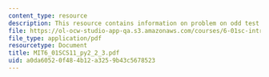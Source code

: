 ```yaml
---
content_type: resource
description: This resource contains information on problem on odd test.
file: https://ol-ocw-studio-app-qa.s3.amazonaws.com/courses/6-01sc-introduction-to-electrical-engineering-and-computer-science-i-spring-2011/a0da60520f484b12a3259b43c5678523_MIT6_01SCS11_py2_2_3.pdf
file_type: application/pdf
resourcetype: Document
title: MIT6_01SCS11_py2_2_3.pdf
uid: a0da6052-0f48-4b12-a325-9b43c5678523
---
```

